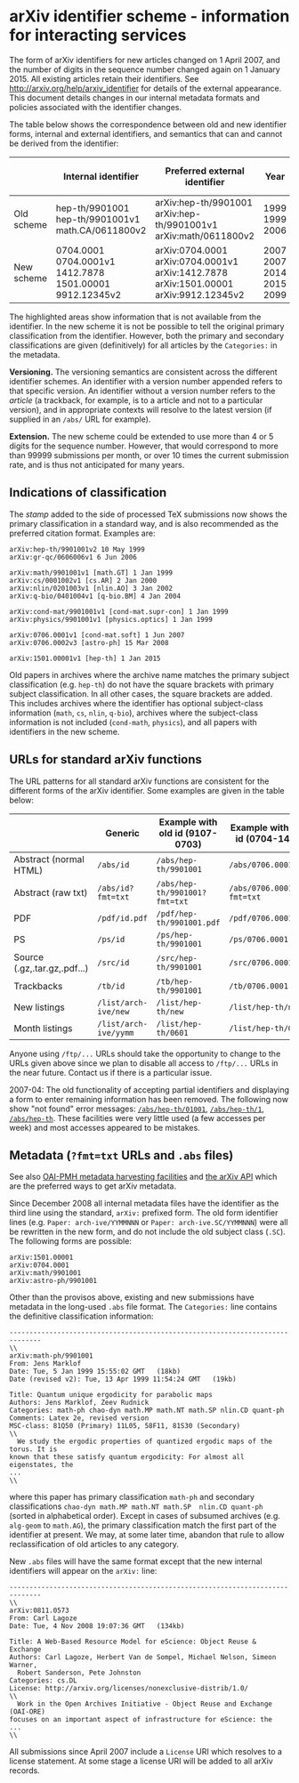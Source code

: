 arXiv identifier scheme - information for interacting services
==============================================================

The form of arXiv identifiers for new articles changed on 1 April 2007,
and the number of digits in the sequence number changed again on 1
January 2015. All existing articles retain their identifiers. See
<http://arxiv.org/help/arxiv_identifier> for details of the external
appearance. This document details changes in our internal metadata
formats and policies associated with the identifier changes.

The table below shows the correspondence between old and new identifier
forms, internal and external identifiers, and semantics that can and
cannot be derived from the identifier:

<table>
<thead>
<tr class="header">
<th> </th>
<th>Internal identifier</th>
<th>Preferred external<br />
identifier</th>
<th>Year</th>
<th>Month</th>
<th>Version</th>
<th>Original primary<br />
classification</th>
<th>Primary classification</th>
<th>Secondary classification</th>
</tr>
</thead>
<tbody>
<tr class="odd">
<td>Old scheme</td>
<td>hep-th/9901001<br />
hep-th/9901001v1<br />
math.CA/0611800v2</td>
<td>arXiv:hep-th/9901001<br />
arXiv:hep-th/9901001v1<br />
arXiv:math/0611800v2</td>
<td>1999<br />
1999<br />
2006</td>
<td>1 (Jan)<br />
1 (Jan)<br />
11 (Nov)</td>
<td>latest<br />
v1<br />
v2</td>
<td>hep-th<br />
hep-th<br />
math.CA</td>
<td>(in metadata)</td>
<td>(in metadata)</td>
</tr>
<tr class="even">
<td>New scheme</td>
<td>0704.0001<br />
0704.0001v1<br />
1412.7878<br />
1501.00001<br />
9912.12345v2</td>
<td>arXiv:0704.0001<br />
arXiv:0704.0001v1<br />
arXiv:1412.7878<br />
arXiv:1501.00001<br />
arXiv:9912.12345v2</td>
<td>2007<br />
2007<br />
2014<br />
2015<br />
2099</td>
<td>6 (Jun)<br />
6 (Jun)<br />
12 (Dec)<br />
1 (Jan)<br />
12 (Dec)</td>
<td>latest<br />
v1<br />
latest<br />
latest<br />
v2</td>
<td>(in announcement log)</td>
<td>(in metadata)</td>
<td>(in metadata)</td>
</tr>
</tbody>
</table>

The highlighted areas show information that is not available from the
identifier. In the new scheme it is not be possible to tell the original
primary classification from the identifier. However, both the primary
and secondary classifications are given (definitively) for all articles
by the `Categories:` in the metadata.

**Versioning.** The versioning semantics are consistent across the
different identifier schemes. An identifier with a version number
appended refers to that specific version. An identifier without a
version number refers to the *article* (a trackback, for example, is to
a article and not to a particular version), and in appropriate contexts
will resolve to the latest version (if supplied in an `/abs/` URL for
example).

**Extension.** The new scheme could be extended to use more than 4 or 5
digits for the sequence number. However, that would correspond to more
than 99999 submissions per month, or over 10 times the current
submission rate, and is thus not anticipated for many years.

Indications of classification
-----------------------------

The *stamp* added to the side of processed TeX submissions now shows the
primary classification in a standard way, and is also recommended as the
preferred citation format. Examples are:

    arXiv:hep-th/9901001v2 10 May 1999
    arXiv:gr-qc/0606006v1 6 Jun 2006

    arXiv:math/9901001v1 [math.GT] 1 Jan 1999
    arXiv:cs/0001002v1 [cs.AR] 2 Jan 2000
    arXiv:nlin/0201003v1 [nlin.AO] 3 Jan 2002
    arXiv:q-bio/0401004v1 [q-bio.BM] 4 Jan 2004

    arXiv:cond-mat/9901001v1 [cond-mat.supr-con] 1 Jan 1999
    arXiv:physics/9901001v1 [physics.optics] 1 Jan 1999

    arXiv:0706.0001v1 [cond-mat.soft] 1 Jun 2007
    arXiv:0706.0002v3 [astro-ph] 15 Mar 2008

    arXiv:1501.00001v1 [hep-th] 1 Jan 2015

Old papers in archives where the archive name matches the primary
subject classification (e.g. `hep-th`) do not have the square brackets
with primary subject classification. In all other cases, the square
brackets are added. This includes archives where the identifier has
optional subject-class information (`math`, `cs`, `nlin`, `q-bio`),
archives where the subject-class information is not included
(`cond-math`, `physics`), and all papers with identifiers in the new
scheme.

URLs for standard arXiv functions
---------------------------------

The URL patterns for all standard arXiv functions are consistent for the
different forms of the arXiv identifier. Some examples are given in the
table below:

|                              | Generic               | Example with old id (9107-0703) | Example with new id (0704-1412) | Example new id (1501-)    |
|------------------------------|-----------------------|---------------------------------|---------------------------------|---------------------------|
| Abstract (normal HTML)       | `/abs/id`             | `/abs/hep-th/9901001`           | `/abs/0706.0001`                | `/abs/1501.00001`         |
| Abstract (raw txt)           | `/abs/id?fmt=txt`     | `/abs/hep-th/9901001?fmt=txt`   | `/abs/0706.0001?fmt=txt`        | `/abs/1501.00001?fmt=txt` |
| PDF                          | `/pdf/id.pdf`         | `/pdf/hep-th/9901001.pdf`       | `/pdf/0706.0001.pdf`            | `/pdf/1501.00001.pdf`     |
| PS                           | `/ps/id`              | `/ps/hep-th/9901001`            | `/ps/0706.0001`                 | `/ps/1501.00001`          |
| Source (.gz,.tar.gz,.pdf...) | `/src/id`             | `/src/hep-th/9901001`           | `/src/0706.0001`                | `/src/1501.00001`         |
| Trackbacks                   | `/tb/id`              | `/tb/hep-th/9901001`            | `/tb/0706.0001`                 | `/tb/1501.00001`          |
| New listings                 | `/list/arch-ive/new`  | `/list/hep-th/new`              | `/list/hep-th/new`              | `/list/hep-th/new`        |
| Month listings               | `/list/arch-ive/yymm` | `/list/hep-th/0601`             | `/list/hep-th/0601`             | `/list/hep-th/0601`       |

Anyone using `/ftp/...` URLs should take the opportunity to change to
the URLs given above since we plan to disable all access to `/ftp/...`
URLs in the near future. Contact us if there is a particular issue.

2007-04: The old functionality of accepting partial identifiers and
displaying a form to enter remaining information has been removed. The
following now show "not found" error messages:
[`/abs/hep-th/01001`](http://arxiv.org/abs/hep-th/01001),
[`/abs/hep-th/1`](http://arxiv.org/abs/hep-th/1),
[`/abs/hep-th`](http://arxiv.org/abs/hep-th). These facilities were very
little used (a few accesses per week) and most accesses appeared to be
mistakes.

<span id="abs">Metadata (`?fmt=txt` URLs and `.abs` files)</span>
-----------------------------------------------------------------

See also [OAI-PMH metadata harvesting facilities](/help/oa/index.md) and [the
arXiv API](/help/api/index.md) which are the preferred ways to get arXiv
metadata.

Since December 2008 all internal metadata files have the identifier as
the third line using the standard, `arXiv:` prefixed form. The old form
identifier lines (e.g. `Paper: arch-ive/YYMMNNN` or
`Paper: arch-ive.SC/YYMMNNN`) were all be rewritten in the new form, and
do not include the old subject class (`.SC`). The following forms are
possible:

    arXiv:1501.00001
    arXiv:0704.0001
    arXiv:math/9901001
    arXiv:astro-ph/9901001

Other than the provisos above, existing and new submissions have
metadata in the long-used `.abs` file format. The `Categories:` line
contains the definitive classification information:

    ------------------------------------------------------------------------------
    \\
    arXiv:math-ph/9901001
    From: Jens Marklof
    Date: Tue, 5 Jan 1999 15:55:02 GMT   (18kb)
    Date (revised v2): Tue, 13 Apr 1999 11:54:24 GMT   (19kb)

    Title: Quantum unique ergodicity for parabolic maps
    Authors: Jens Marklof, Zeev Rudnick
    Categories: math-ph chao-dyn math.MP math.NT math.SP nlin.CD quant-ph
    Comments: Latex 2e, revised version
    MSC-class: 81Q50 (Primary) 11L05, 58F11, 81S30 (Secondary)
    \\
      We study the ergodic properties of quantized ergodic maps of the torus. It is
    known that these satisfy quantum ergodicity: For almost all eigenstates, the
    ...
    \\

where this paper has primary classification `math-ph` and secondary
classifications `chao-dyn math.MP math.NT math.SP  nlin.CD quant-ph`
(sorted in alphabetical order). Except in cases of subsumed archives
(e.g. `alg-geom` to `math.AG`), the primary classification match the
first part of the identifier at present. We may, at some later time,
abandon that rule to allow reclassification of old articles to any
category.

New `.abs` files will have the same format except that the new internal
identifiers will appear on the `arXiv:` line:

    ------------------------------------------------------------------------------
    \\
    arXiv:0811.0573
    From: Carl Lagoze
    Date: Tue, 4 Nov 2008 19:07:36 GMT   (134kb)

    Title: A Web-Based Resource Model for eScience: Object Reuse & Exchange
    Authors: Carl Lagoze, Herbert Van de Sompel, Michael Nelson, Simeon Warner,
      Robert Sanderson, Pete Johnston
    Categories: cs.DL
    License: http://arxiv.org/licenses/nonexclusive-distrib/1.0/
    \\
      Work in the Open Archives Initiative - Object Reuse and Exchange (OAI-ORE)
    focuses on an important aspect of infrastructure for eScience: the
    ...
    \\

All submissions since April 2007 include a `License` URI which resolves
to a license statement. At some stage a license URI will be added to all
arXiv records.
